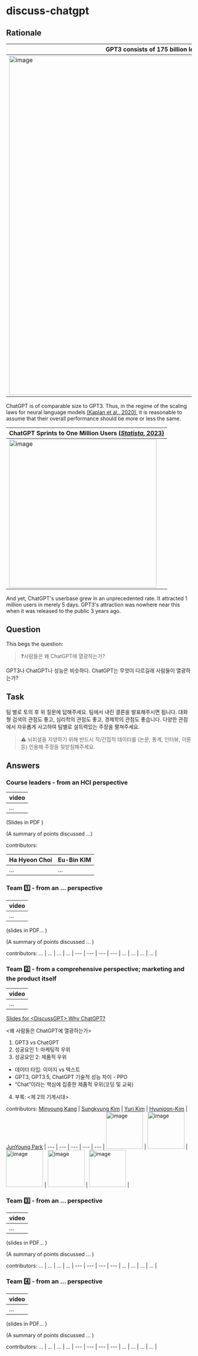 # discuss-chatgpt

## Rationale


GPT3 consists of 175 billion learnable parameters | ChatGPT is of comparable size to GPT3 [(*OpenAI*, 2022)](https://openai.com/blog/chatgpt/)|
--- | --- 
<img width="917" alt="image" src="https://user-images.githubusercontent.com/56193069/220109130-05982db8-5774-4499-a24a-5c2f7065bcf2.png"> | <img width="873" alt="image" src="https://user-images.githubusercontent.com/56193069/220110434-e5004402-94ef-4bf0-86d6-c1acc9960a41.png"> | 
 
ChatGPT is of comparable size to GPT3. Thus, in the regime of the scaling laws for neural language models [(Kaplan et al., 2020)](https://arxiv.org/abs/2001.08361), it is reasonable to assume that their overall performance should be more or less the same.


ChatGPT Sprints to One Million Users [(*Statista*, 2023)](https://www.statista.com/chart/29174/time-to-one-million-users/) |
--- | 
<img width="400" alt="image" src="https://user-images.githubusercontent.com/56193069/220108372-8c8a5440-08c7-4a06-84e1-6448c1a5bfaa.png"> |

And yet, ChatGPT's userbase grew in an unprecedented rate. It attracted 1 million users in merely 5 days. GPT3's attraction was nowhere near this when it was released to the public 3 years ago.


 
## Question

This begs the question: 

> ❓사람들은 왜 ChatGPT에 열광하는가?

GPT3나 ChatGPT나 성능은 비슷하다. ChatGPT는 무엇이 다르길래 사람들이 열광하는가?

## Task 
팀 별로 토의 후 위 질문에 답해주세요. 
팀에서 내린 결론을 발표해주시면 됩니다. 
대화형 검색의 관점도 좋고, 심리학의 관점도 좋고, 경제학의 관점도 좋습니다. 
다양한 관점에서 자유롭게 사고하여 팀별로 설득력있는 주장을 펼쳐주세요.

> ⚠️ 뇌피셜을 지양하기 위해 반드시 직/간접적 데이터를 (논문, 통계, 인터뷰, 이론 등) 인용해 주장을 뒷받침해주세요. 


## Answers

### Course leaders - from an HCI perspective

video |
--- |
... | 

(Slides in PDF )

(A summary of points discussed ...)

contributors:

Ha Hyeon Choi | Eu-Bin KIM
--- | --- 
... | ...


###  Team 1️⃣ - from an ... perspective


video | 
--- |
... |

(slides in PDF... )

(A summary of points discussed ... )

contributors:
... | ... | ... | ... | 
--- | --- | --- | --- | 
... | ... | ... | ... | 



### Team 2️⃣ - from a comprehensive perspective; marketing and the product itself

video | 
--- |
... |
 
[Slides for \<DiscussGPT\> Why ChatGPT?](https://docs.google.com/presentation/d/1_QeHi6DktJ6Udan_8VS__Mni1pX8TesjOebO6ZsKOR8/edit#slide=id.p)

<왜 사람들은 ChatGPT에 열광하는가>
1. GPT3 vs ChatGPT
2. 성공요인 1: 마케팅적 우위
3. 성공요인 2: 제품적 우위
- 데이터 타입: 이미지 vs 텍스트
- GPT3, GPT3.5, ChatGPT 기술적 성능 차이 - PPO
- “Chat”이라는 핵심에 집중한 제품적 우위(코딩 및 교육)
4. 부록: <제 2의 기계시대>


contributors:
[Minyoung Kang](https://github.com/MYKang) | [Sungkyung Kim](https://github.com/waitzkin) | [Yuri Kim](https://github.com/yuridekim) | [Hyunjoon-Kim](https://github.com/d01c2) | [JunYoung Park](https://github.com/engineerA314) | 
--- | --- | --- | --- | --- | 
<img width="100" alt="image" src="https://avatars.githubusercontent.com/u/13043229?v=4"> | <img width="100" alt="image" src="https://avatars.githubusercontent.com/u/63830702?v=4"> | <img width="100" alt="image" src="https://avatars.githubusercontent.com/u/63735383?v=4"> | <img width="100" alt="image" src="https://avatars.githubusercontent.com/u/79785117?v=4"> | <img width="100" alt="image" src="https://avatars.githubusercontent.com/u/86403521?v=4"> | 



### Team 3️⃣ - from an ... perspective 

video | 
--- |
... |
 
(slides in PDF... )

(A summary of points discussed ... )



contributors:
... | ... | ... | ... | 
--- | --- | --- | --- | 
... | ... | ... | ... | 



### Team 4️⃣ - from an ... perspective

video | 
--- |
... |
 

(slides in PDF... )

(A summary of points discussed ... )


contributors:
... | ... | ... | ... | 
--- | --- | --- | --- | 
... | ... | ... | ... | 


